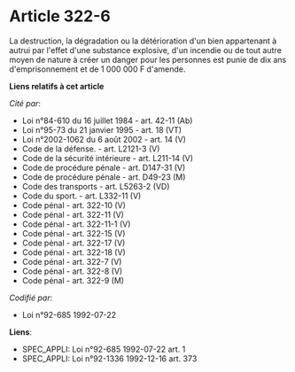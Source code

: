 # Article 322-6

La destruction, la dégradation ou la détérioration d'un bien appartenant à autrui par l'effet d'une substance explosive, d'un
incendie ou de tout autre moyen de nature à créer un danger pour les personnes est punie de dix ans d'emprisonnement et de 1
000 000 F d'amende.

**Liens relatifs à cet article**

_Cité par_:

  - Loi n°84-610 du 16 juillet 1984 - art. 42-11 (Ab)
  - Loi n°95-73 du 21 janvier 1995 - art. 18 (VT)
  - Loi n°2002-1062 du 6 août 2002 - art. 14 (V)
  - Code de la défense. - art. L2121-3 (V)
  - Code de la sécurité intérieure - art. L211-14 (V)
  - Code de procédure pénale - art. D147-31 (V)
  - Code de procédure pénale - art. D49-23 (M)
  - Code des transports - art. L5263-2 (VD)
  - Code du sport. - art. L332-11 (V)
  - Code pénal - art. 322-10 (V)
  - Code pénal - art. 322-11 (V)
  - Code pénal - art. 322-11-1 (V)
  - Code pénal - art. 322-15 (V)
  - Code pénal - art. 322-17 (V)
  - Code pénal - art. 322-18 (V)
  - Code pénal - art. 322-7 (V)
  - Code pénal - art. 322-8 (V)
  - Code pénal - art. 322-9 (M)

_Codifié par_:

  - Loi n°92-685 1992-07-22

**Liens**:

  - SPEC_APPLI: Loi n°92-685 1992-07-22 art. 1
  - SPEC_APPLI: Loi n°92-1336 1992-12-16 art. 373
